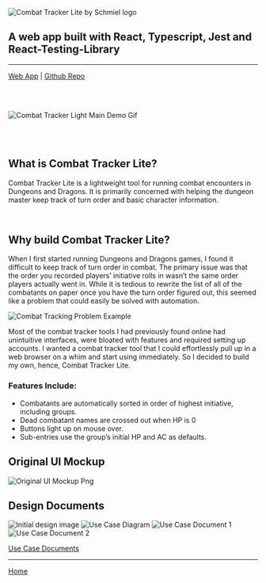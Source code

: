 ![Combat Tracker Lite by Schmiel logo](https://eschmiel.github.io/combatTrackerLiteLogo.svg)

## A web app built with React, Typescript, Jest and React-Testing-Library

---
[Web App](https://combattrackerlite.vercel.app) | [Github Repo](https://github.com/eschmiel/combattrackerlite)

<br/>
<br/>

![Combat Tracker Light Main Demo Gif](https://eschmiel.github.io/ctl-main-demo.gif)

<br/>
<br/>

## What is Combat Tracker Lite?

Combat Tracker Lite is a lightweight tool for running combat encounters in Dungeons and Dragons. It is primarily concerned with helping the dungeon master keep track of turn order and basic character information.

<br/>

## Why build Combat Tracker Lite?

When I first started running Dungeons and Dragons games, I found it difficult to keep track of turn order in combat. The primary issue was that the order you recorded players’ initiative rolls in wasn’t the same order players actually went in. While it is tedious to rewrite the list of all of the combatants on paper once you have the turn order figured out, this seemed like a problem that could easily be solved with automation.

![Combat Tracking Problem Example](https://eschmiel.github.io/trackerProblemExample.png)

Most of the combat tracker tools I had previously found online had unintuitive interfaces, were bloated with features and required setting up accounts. I wanted a combat tracker tool that I could effortlessly pull up in a web browser on a whim and start using immediately. So I decided to build my own, hence, Combat Tracker Lite.

### Features Include:

- Combatants are automatically sorted in order of highest initiative, including groups.
- Dead combatant names are crossed out when HP is 0
- Buttons light up on mouse over.
- Sub-entries use the group’s initial HP and AC as defaults.

## Original UI Mockup

![Original UI Mockup Png](https://eschmiel.github.io/componentPlan.png)

## Design Documents
![Initial design image](https://eschmiel.github.io/ctlInitialPlan.jpg) ![Use Case Diagram](https://eschmiel.github.io/useCaseDiagram.jpg) ![Use Case Document 1](https://eschmiel.github.io/useCase1.jpg) ![Use Case Document 2](https://eschmiel.github.io/useCase2.jpg)

[Use Case Documents](https://drive.google.com/drive/folders/1LLCicvKNLLGgtUmMceHSDGdFvsAByJ8b?usp=sharing)

---
[Home](https://eschmiel.github.io)
